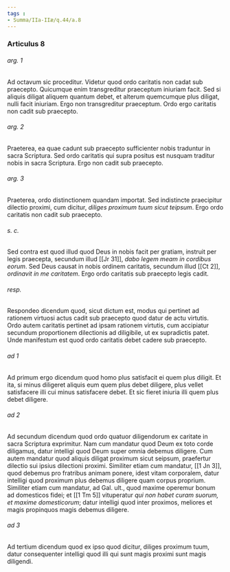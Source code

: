 ```yaml
---
tags : 
- Summa/IIa-IIæ/q.44/a.8
---
```


### Articulus 8

###### arg. 1
Ad octavum sic proceditur. Videtur quod ordo caritatis non cadat sub praecepto. Quicumque enim transgreditur praeceptum iniuriam facit. Sed si aliquis diligat aliquem quantum debet, et alterum quemcumque plus diligat, nulli facit iniuriam. Ergo non transgreditur praeceptum. Ordo ergo caritatis non cadit sub praecepto.

###### arg. 2
Praeterea, ea quae cadunt sub praecepto sufficienter nobis traduntur in sacra Scriptura. Sed ordo caritatis qui supra positus est nusquam traditur nobis in sacra Scriptura. Ergo non cadit sub praecepto.

###### arg. 3
Praeterea, ordo distinctionem quandam importat. Sed indistincte praecipitur dilectio proximi, cum dicitur, *diliges proximum tuum sicut teipsum*. Ergo ordo caritatis non cadit sub praecepto.

###### s. c.
Sed contra est quod illud quod Deus in nobis facit per gratiam, instruit per legis praecepta, secundum illud [[Jr 31]], *dabo legem meam in cordibus eorum*. Sed Deus causat in nobis ordinem caritatis, secundum illud [[Ct 2]], *ordinavit in me caritatem*. Ergo ordo caritatis sub praecepto legis cadit.

###### resp.
Respondeo dicendum quod, sicut dictum est, modus qui pertinet ad rationem virtuosi actus cadit sub praecepto quod datur de actu virtutis. Ordo autem caritatis pertinet ad ipsam rationem virtutis, cum accipiatur secundum proportionem dilectionis ad diligibile, ut ex supradictis patet. Unde manifestum est quod ordo caritatis debet cadere sub praecepto.

###### ad 1
Ad primum ergo dicendum quod homo plus satisfacit ei quem plus diligit. Et ita, si minus diligeret aliquis eum quem plus debet diligere, plus vellet satisfacere illi cui minus satisfacere debet. Et sic fieret iniuria illi quem plus debet diligere.

###### ad 2
Ad secundum dicendum quod ordo quatuor diligendorum ex caritate in sacra Scriptura exprimitur. Nam cum mandatur quod Deum ex toto corde diligamus, datur intelligi quod Deum super omnia debemus diligere. Cum autem mandatur quod aliquis diligat proximum sicut seipsum, praefertur dilectio sui ipsius dilectioni proximi. Similiter etiam cum mandatur, [[1 Jn 3]], quod debemus pro fratribus animam ponere, idest vitam corporalem, datur intelligi quod proximum plus debemus diligere quam corpus proprium. Similiter etiam cum mandatur, ad Gal. ult., quod maxime operemur bonum ad domesticos fidei; et [[1 Tm 5]] vituperatur *qui non habet curam suorum, et maxime domesticorum*; datur intelligi quod inter proximos, meliores et magis propinquos magis debemus diligere.

###### ad 3
Ad tertium dicendum quod ex ipso quod dicitur, diliges proximum tuum, datur consequenter intelligi quod illi qui sunt magis proximi sunt magis diligendi.

